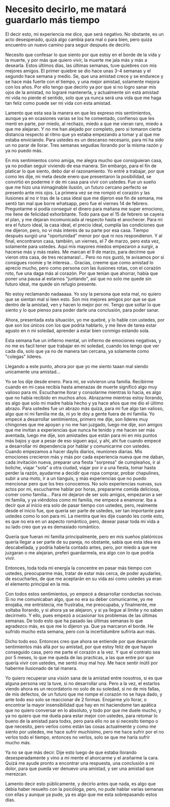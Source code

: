 # Necesito decirlo, me matará guardarlo más tiempo

El decir esto, mi experiencia me dice, que será negativo. No obstante, es un acto desesperado, quizá algo cambia para mal o para bien, pero quiza encuentro un nuevo camino para seguir después de decirlo. 

Necesito que confesar lo que siento por que estoy en el borde de la vida y la muerte, y por más que quiero vivir, la muerte me jala más y más a desearla. 
Estos últimos días, las últimas semanas, tuve quiebres con mis mejores amigos. El primer quiebre se dio hace unas 3-4 semanas y el segundo hace semana y medio. 
Se, que una amistad crece y se endurece y se hace más fuerte con el tiempo, y una mejor amistad, solamente mejora con los años. 
Por ello tengo que decirlo ya por que si no logro sanar mis ojos de la amistad, no lograré mantenerla, y actualmente sin está amistad mi vida no pierde el sentido, solo que ya nunca será una vida que me haga tan feliz como puede ser mi vida con esta amistad. 

Lamento que esta sea la manera en que les expreso mis sentimientos, aunque ya en ocasiones varias se los he comentado, confienso que les mentí en parte, por miedo, al rechazo, miedo a que me vieran raro, miedo a que me alejaran. 
Y no me han alejado por completo, pero si tomaron cierta distancia respecto al ritmo que yo estaba empezando a tomar y al que me estaba enviciando. 
Para ustedes es un descanso necesario, para mi ha sido un no parar de llorar. Tres semanas segudias llorando por la misma razón y ya no puedo más. 

En mis sentimientos como amiga, me alegra mucho que consiguieran casa, ya no podían seguir viviendo de esa manera.
Sin embargo, para el fin de platicar lo que siento, debo dar el razonamiento. Yo entré a trabajar, por que como les dije, mi meta desde enero que presentaron la posibilidad, se convirtió en poderme ir de mi casa para vivir con ustedes. Fue un sueño que me hizo una inimaginable ilusión, un futuro cercano perfecto se presento ante mis ojos. 
La primera vez se me rompió el corazón y las ilusiones al no ir tras de la casa ideal que me dijeron ese fin de semana, me sentó tan mal que borre whatsapp, pero fue el viernes 14 de febrero. Preguntarme si podía conseguir el dinero para mañana me super emociono, me llene de felicidad exhorbitante. Todo para que el 15 de febrero se cayera el plan, y me dejaran incomunicada al respecto hasta el anochecer. Para mi era el futuro ideal, la casa ideal, el precio ideal, cumplía las condiciones que me dijeron, pero, no vi más interés de su parte por esa casa. Tiempo después surgió una "oportunidad" menor por que ni nos respondieron.
Y al final, encontraron casa, también, un viernes, el 7 de marzo, pero esta vez, solamente para ustedes. Aquí mis mayores miedos empezaron a surgir, a hacerse más y más reales. 
Me marcan el 9 de marzo, para decírme que vieron otra casa, de tres recamaras!... Pero no nos gustó, te avisamos por si consigues roomie y te interesa...
Gracias, creeme que como amistad lo aprecio mucho, pero como persona con las ilusiones rotas, con el corazón roto, fue una daga más al corazón. 
Por que tenían que ahorrar, había que poner una pausa al estarnos "juntando", así que no solo me quede sin futuro ideal, me quede sin refugio presente. 

No estoy reclamando nadaaaaa. Yo soy la persona que esta mal, no quiero que se sientan mal si leen esto. Son mis mejores amigos por que se que dentro de la amistad, ven y hacen lo mejor por mi. Tengo que soltar lo que siento y lo que pienso para poder darle una conclusión, para poder sanar. 

Ahora, presentada esta situación, yo me quebré, y lo hable con ustedes, por que son los únicos con los que podría hablarlo, y me lleve de tarea estar agusto en n mi soledad, aprender a estar bien conmigo estando sola. 

Esta semana fue un infierno mental, un infierno de emociones negativas, y no me es facil tener que trabajar en mi soledad, cuando los tengo que ver cada día, solo que ya no de manera tan cercana, ya solamente como "colegas" líderes. 

Llegando a este punto, ahora por que yo me siento taaan mal siendo unicamente una amistad... 

Yo se los dije desde enero. Para mi, se volvieron una familia. Recibirme cuando en mi casa recibía hasta amenazas de muerte significó algo muy valioso para mi. Escucharme llorar y consolarme mientras lo hacía, es algo que no había recibido en muchos años. 
Abrazarme mientras estoy llorando, es algo que solo mi madre había hecho y ya hace años que me dio el último abrazo. 
Para ustedes fue un abrazo más quizá, para mi fue algo tan valioso, algo que ni mi familia me da, ni yo le doy a gente fuera de mi familia. 
Yo empecé a desarrollar sentimientos, primero me dije, son lideres muy chingones que me apoyan y no me han juzgado, luego me dije, son amigos que me invitan a experiencias que nunca he tenido y me hacen ser más aventada, luego me dije, son amistades que están para mi en mis puntos más bajos y que a pesar de eso siguen aquí, y ahí, ahí fue cuando empecé a desarrollar mi dependencia por hablar y comunicarme con ustedes. Cuando empezamos a hacer daylis diarios, reuniones diarias.
Mis emociones crecieron más y más por cada experiencia nueva que me daban, cada invitación nueva, preparar una fiesta "sorpresa" de cumpleaños, ir al boliche, viajar "sola" a otra ciudad, viajar por ir a una fiesta, tomar hasta perder la razón, ayudarme a decidir que ropa comprar, probar chapulines, subir a una moto, ir a un tianguis, y más experiencias que no puedo mencionar pero que lxs tres conocemos. No solo experiencias nuevas, sus actos por mi, escucharme hablar por horas, prepararme comida deliciosa, comer como familia...
Para mi dejaron de ser solo amigos, empezaron a ser mi familia, y ya viéndolos como mi familia, me empecé a enamorar. 
Iba a decir que al inicio era solo de pasar tiempo con ustedes, pero, realmente desde el inicio fue, que quería ser parte de ustedes, ser tan importante para ustedes como lo son para mi. 
La mentira que les dije cuando les conte esto, es que no era en un aspecto romántico, pero, desear pasar toda mi vida a su lado creo que ya es demasiado romántico. 

Quería que fueran mi familia principalmente, pero en mis sueños platónicos quería llegar a ser parte de su pareja, no obstante, sabía que esta idea era descabellada, y podría haberla contado antes, pero, por miedo a que me juzgaran o me alejaran, preferi guardarmela, era algo con lo que podría vivir. 

Entonces, toda toda mi energía la concentre en pasar más tiempo con ustedes, preocuparme más, tratar de estar más cerca, de poder ayudarles, de escucharles, de que me aceptarán en su vida así como ustedes ya eran el elemento principal en la mía. 

Con todos estos sentimientos, yo empecé a desarrollar conductas nocivas. 
Si no me comunicaban algo, que no era su deber comunicarme, yo me enojaba, me entristecia, me frustraba, me preocupaba, y finalmente, me soltaba llorando, y si ahora ya se alejaron, y si ya llegue al límite y no saben decirmelo. 
Y ello, pues empezó a ocasionar los problemas de las últimas semanas. 
De todo esto que ha pasado las últimas semanas lo que agradezco más, es que me lo dijeron ya. Que ya marcaron el borde. He sufrido mucho esta semana, pero con la incertidumbre sufriría aun más.

Dicho todo eso. Entonces creo que ahora se entiende por que desarrolle sentimientos más allá por su amistad, por que estoy feliz de que hayan conseguido casa, pero me parte el corazón a la vez. 
Y que el contrato sea por 5 meses, lo que me queda de las practicas, a las que entre por que quería vivir con ustedes, me sentó muy mal hoy. Me hace sentir inútil por haberme ilusionado de tal manera. 

Yo quiero recuperar una visión sana de la amistad entre nosotros, si es que alguna persona vez la tuve, si no desarrollar una. Pero a la vez, el estarlos viendo ahora es un recordatorio no solo de su soledad, si no de mis fallas, de mis defectos, de un futuro que me rompe el corazón no se haya dado, y ante todo eso solo se reaccionar de 2 formas. Enojarme y/o llorar, o encontrar la mayor insensibilidad que hay en mi haciendome tan apática que no quiero conversar en lo absoluto, y todo por que me duele mucho, y ya no quiero que me duela para estar mejor con ustedes, para retomar lo bueno de la amistad para todxs, pero para ello no se si necesito tiempo o que necesito, pero verlos como están las cosas actualmente y como me siento por ustedes, me hace sufrir muchísimo, pero me hace sufrir por el no verlos todo el tiempo, entonces no verlos, solo se que me haría sufrir mucho más. 

Ya no se que más decir. Dije esto luego de que estaba llorando desesperadamente y vino a mi mente el ahorcarme y el arañarme la cara. Quizá me ayude pronto a encontrar una respuesta, una conclusión a mi dolor, para que pueda ver denuevo una amistad, y ser una amistad que merezcan. 

Lamento decir esto públicamente, y decirlo antes que nada, es algo que debía haber resuelto con la psicóloga, pero, no pude hablar varias semanas con ellas y aunque ya pude, ya es algo que me esta sobrepasando estos días.